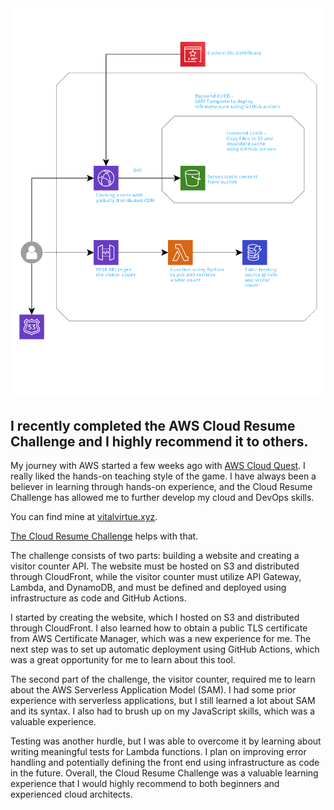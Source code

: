 <img src="https://github.com/vitalvirtue/cloud-resume-challange-vv/blob/master/crc.png" />

## I recently completed the AWS Cloud Resume Challenge and I highly recommend it to others. 

My journey with AWS started a few weeks ago with <a href="https://aws.amazon.com/training/digital/aws-cloud-quest/">AWS Cloud Quest</a>. I really liked the hands-on teaching style of the game. I have always been a believer in learning through hands-on experience, and the Cloud Resume Challenge has allowed me to further develop my cloud and DevOps skills.

You can find mine at <a href="https://vitalvirtue.xyz">vitalvirtue.xyz</a>.

<a href="https://cloudresumechallenge.dev/">The Cloud Resume Challenge</a> helps with that.

The challenge consists of two parts: building a website and creating a visitor counter API. The website must be hosted on S3 and distributed through CloudFront, while the visitor counter must utilize API Gateway, Lambda, and DynamoDB, and must be defined and deployed using infrastructure as code and GitHub Actions.

I started by creating the website, which I hosted on S3 and distributed through CloudFront. I also learned how to obtain a public TLS certificate from AWS Certificate Manager, which was a new experience for me. The next step was to set up automatic deployment using GitHub Actions, which was a great opportunity for me to learn about this tool.

The second part of the challenge, the visitor counter, required me to learn about the AWS Serverless Application Model (SAM). I had some prior experience with serverless applications, but I still learned a lot about SAM and its syntax. I also had to brush up on my JavaScript skills, which was a valuable experience.

Testing was another hurdle, but I was able to overcome it by learning about writing meaningful tests for Lambda functions. I plan on improving error handling and potentially defining the front end using infrastructure as code in the future. Overall, the Cloud Resume Challenge was a valuable learning experience that I would highly recommend to both beginners and experienced cloud architects.
